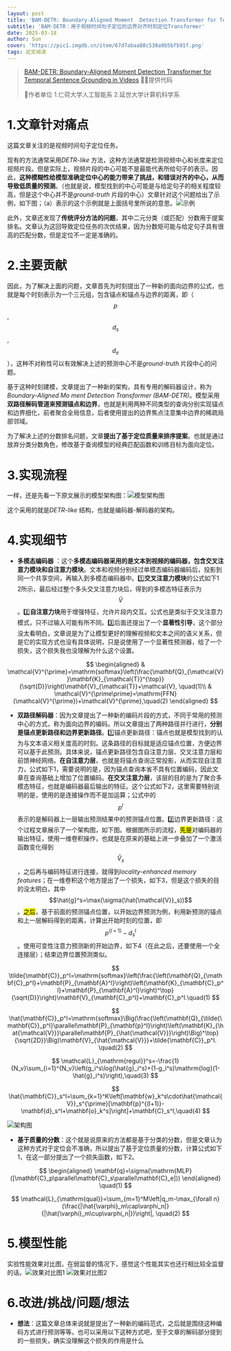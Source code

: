 ```yaml
---
layout: post
title: 'BAM-DETR: Boundary-Aligned Moment  Detection Transformer for Temporal Sentence  Grounding in Videos ECCV 2024😊'
subtitle: 'BAM-DETR：用于视频时间句子定位的边界对齐时刻定位Transformer'
date: 2025-03-18
author: Sun
cover: 'https://pic1.imgdb.cn/item/67d7abaa88c538a9b5bfb91f.png'
tags: 论文阅读
---
```


> [BAM-DETR: Boundary-Aligned Moment  Detection Transformer for Temporal Sentence  Grounding in Videos](https://www.ecva.net/papers/eccv_2024/papers_ECCV/papers/00212.pdf)
> 💐💐提供代码
> 
> 📌作者单位
> 1.仁荷大学人工智能系
> 2.延世大学计算机科学系

# 1.文章针对痛点

这篇文章关注的是视频时间句子定位任务。

现有的方法通常采用*DETR-like* 方法，这种方法通常是检测视频中心和长度来定位视频片段。但是实际上，视频片段的中心可能不是最能代表所给句子的表示。因此，**这种模糊性给模型准确定位中心的能力带来了挑战，和错误对齐的中心，从而导致低质量的预测**。（也就是说，模型找到的中心可能是与给定句子的相关程度较高，但是这个中心并不是*ground-truth* 片段的中心）文章针对这个问题给出了示例，如下图；（a）表示的这个示例就是上面括号里所说的意思。![示例](https://pic1.imgdb.cn/item/67d7ad5588c538a9b5bfb9c0.png)

此外，文章还发现了**传统评分方法的问题**，其中二元分类（或匹配）分数用于提案排名。文章认为这回导致定位任务的次优结果，因为分数矩可能与给定句子具有很高的匹配分数，但是定位不一定是准确的。

# 2.主要贡献

因此，为了解决上面的问题，文章首先为时刻提出了一种新的面向边界的公式，也就是每个时刻表示为一个三元组，包含锚点和锚点与边界的距离，即（$$p$$, $$d_s$$, $$d_e$$），这种不对称性可以有效解决上述的预测中心不是*ground-truth* 片段中心的问题。

基于这种时刻建模，文章提出了一种新的架构，具有专用的解码器设计，称为*Boundary-Aligned Mo ment Detection Transformer (BAM-DETR)*。模型采用**双路径解码管道来预测锚点和边界**，也就是利用两种不同类型的查询分别实现锚点和边界细化，前者聚合全局信息，后者使用提出的边界焦点注意集中边界的稀疏局部邻域。

为了解决上述的分数排名问题，文章**提出了基于定位质量来排序提案**。也就是通过放弃分类分数角色，修改基于查询模型的经典匹配函数和训练目标为面向定位。

# 3.实现流程

一样，还是先看一下原文展示的模型架构图：![模型架构图](https://pic1.imgdb.cn/item/67d7ec1d88c538a9b5bfeb96.png)

这个采用的就是*DETR-like* 结构，也就是编码器-解码器的架构。

# 4.实现细节

* **多模态编码器** ：这个**多模态编码器采用的是文本到视频的编码器，包含交叉注意力模块和自注意力模块**。文本和视频分别经过单模态编码器编码后，投影到同一个共享空间，再输入到多模态编码器中。1️⃣**交叉注意力模块**的公式如下1 2所示，最后经过整个多头交叉注意力块后，得到的多模态特征表示为$$\tilde{V}$$。2️⃣**自注意力块**用于增强特征，允许片段内交互。公式也是类似于交叉注意力模式，只不过输入可能有所不同。3️⃣后面还提出了一个**显著性引导**，这个部分没太看明白，文章说是为了让模型更好的理解视频和文本之间的语义关系，但是它的实现方式也没有具体说明，只是说使用了一个显著性预测器，给了一个损失，这个损失我也没理解为什么这个设置。

$$
\begin{aligned}
 & \mathcal{V}^{\prime}=\mathrm{softmax}\left(\frac{\mathbf{Q}_{\mathcal{V}}\mathbf{K}_{\mathcal{T}}^{\top}}{\sqrt{D}}\right)\mathbf{V}_{\mathcal{T}}+\mathcal{V}, \quad(1)\\
 & \mathcal{V}^{\prime\prime}=\mathrm{FFN}(\mathcal{V}^{\prime})+\mathcal{V}^{\prime},\quad(2)
\end{aligned}
$$

* **双路径解码器**：因为文章提出了一种新的编码片段的方式，不同于常用的预测中心的方式，称为面向边界的编码。所以文章提出了两种路径并行进行，**分别是锚点更新路径和边界更新路径**。1️⃣锚点更新路径：锚点也就是模型找到的认为与文本语义相关度高的时刻。这条路径的目标就是适应锚点位置，方便边界可以基于此预测。具体来说，锚点更新路径包含自注意力层、交叉注意力层和前馈神经网络。**在自注意力层**，也就是将锚点查询正常投影，从而实现自注意力，公式如下1，需要说明的是，因为锚点查询本省不具有位置编码，因此文章在查询基础上增加了位置编码。**在交叉注意力层**，该层的目的是为了聚合多模态特征，也就是编码器最后输出的特征。这个公式如下2，这里需要特别说明的是，使用的是连接操作而不是加运算；公式中的$$p^l$$表示的是解码器上一层输出预测结果中的预测锚点位置。2️⃣边界更新路径：这个过程文章展示了一个架构图，如下图。根据图所示的流程，<mark>先是</mark>对编码器的输出特征，使用一维卷积操作，也就是在原来的基础上进一步叠加了一个激活函数变化得到$$\hat{V}_s$$，之后再与编码特征进行连接，就得到*locality-enhanced memory features*；在一维卷积这个地方提出了一个损失，如下3，但是这个损失的目的没太明白，其中$$\hat{g}^s=\max(\sigma(\hat{\mathcal{V}}_s))$$ 。<mark>之后</mark>，基于前面的预测锚点位置，以开始边界预测为例，利用新预测的锚点和上一层解码得到的距离，计算出开始时刻的位置，即$$p^{(l+1)}-d_s^l$$ 。使用可变性注意力预测新的开始边界，如下4（在此之后，还要使用一个全连接层）；结束边界位置预测类似。

$$
\tilde{\mathbf{C}}_p^l=\mathrm{softmax}\left(\frac{\left(\mathbf{Q}_{\mathbf{C}_p^l}+\mathbf{P}_{\mathbf{A}^l}\right)\left(\mathbf{K}_{\mathbf{C}_p^l}+\mathbf{P}_{\mathbf{A}^l}\right)^\top}{\sqrt{D}}\right)\mathbf{V}_{\mathbf{C}_p^l}+\mathbf{C}_p^l.\quad(1)
$$

$$
\hat{\mathbf{C}}_p^l=\mathrm{softmax}\Big(\frac{\left(\mathbf{Q}_{\tilde{\mathbf{C}}_p^l}\parallel\mathbf{P}_{\mathbf{p}^l}\right)\left(\mathbf{K}_{\hat{\mathcal{V}}}\parallel\mathbf{P}_{\hat{\mathcal{V}}}\right)\Big)^\top}{\sqrt{2D}}\Big)\mathbf{V}_{\hat{\mathcal{V}}}+\tilde{\mathbf{C}}_p^l. \quad(2)
$$

$$
\mathcal{L}_{\mathrm{regul}}^s=-\frac{1}{N_v}\sum_{i=1}^{N_v}\left(g_i^s\log(\hat{g}_i^s)+(1-g_i^s)\mathrm{log}(1-\hat{g}_i^s)\right),\quad(3)
$$

$$
\hat{\mathbf{C}}_s^l=\sum_{k=1}^K\left[\mathbf{w}_k^s\cdot\hat{\mathcal{V}}_s^{\prime}[\mathbf{p}^{(l+1)}-\mathbf{d}_s^l+\mathbf{o}_k^s]\right]+\mathbf{C}_s^l,\quad(4)
$$

![架构图](https://pic1.imgdb.cn/item/67d8f66d88c538a9b5c01e1a.png)

* **基于质量的分数**：这个就是说原来的方法都是基于分类的分数，但是文章认为这种方式对于定位会不准确，所以提出了基于定位质量的分数，计算公式如下1，在这一部分提出了一个损失函数，如下2。

$$
\begin{aligned}
\mathbf{q}=\sigma(\mathrm{MLP}([\mathbf{C}_p\parallel\mathbf{C}_s\parallel\mathbf{C}_e]))
\end{aligned} \quad(1)
$$

$$
\mathcal{L}_{\mathrm{qual}}=\sum_{m=1}^M\left|q_m-\max_{\forall n}(\frac{|\hat{\varphi}_m\cap\varphi_n|}{|\hat{\varphi}_m\cup\varphi_n|})\right|, \quad(2)
$$

# 5.模型性能

实验性能效果对比图，在弱监督的情况下，感觉这个性能其实也还行相比较全监督的话。![效果对比图1](https://pic1.imgdb.cn/item/67d8f6a588c538a9b5c01e20.png)
![效果对比图2](https://pic1.imgdb.cn/item/67d8f6ee88c538a9b5c01e26.png)

# 6.改进/挑战/问题/想法

* **想法**：这篇文章总体来说就是提出了一种新的编码范式，之后就是围绕这种编码方式进行预测等等。也可以采用以下这种方式吧，至于文章的解码部分提到的一些损失，确实没理解这个损失的作用是什么

